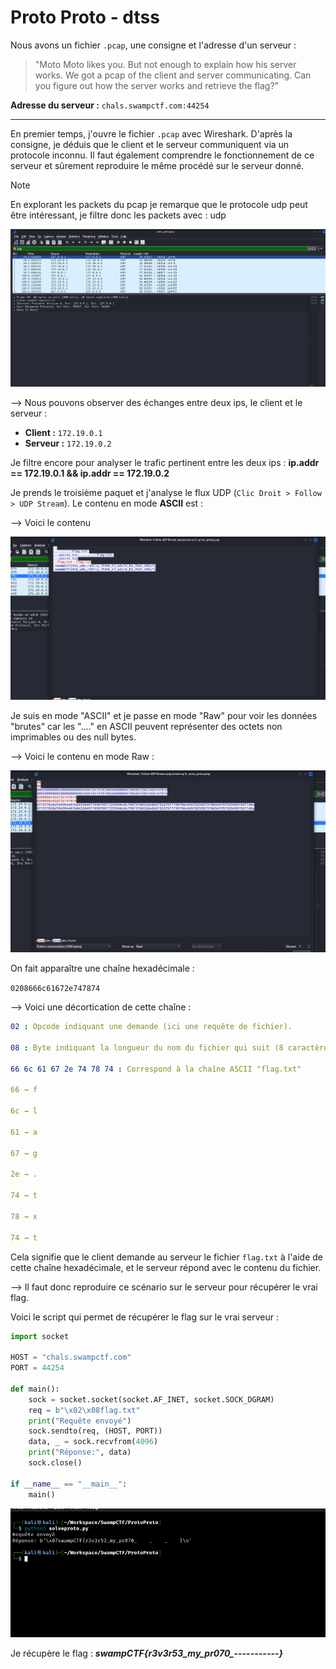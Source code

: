 # Proto Proto - dtss
Nous avons un fichier `.pcap`, une consigne et l'adresse d'un serveur :

> "Moto Moto likes you. But not enough to explain how his server works. We got a pcap of the client and server communicating. Can you figure out how the server works and retrieve the flag?"

**Adresse du serveur :** `chals.swampctf.com:44254`

---

En premier temps, j'ouvre le fichier `.pcap` avec Wireshark. D'après la consigne, je déduis que le client et le serveur communiquent via un protocole inconnu. Il faut également comprendre le fonctionnement de ce serveur et sûrement reproduire le même procédé sur le serveur donné.

> [!NOTE]
> En explorant les packets du pcap je remarque que le protocole udp peut être intéressant, je filtre donc les packets avec :  udp

![Analyse des paquets UDP](data/udp.png)

--> Nous pouvons observer des échanges entre deux ips, le client et le serveur :

  - **Client :** `172.19.0.1`
  - **Serveur :** `172.19.0.2`

Je filtre encore pour analyser le trafic pertinent entre les deux ips : **ip.addr == 172.19.0.1 && ip.addr == 172.19.0.2**

Je prends le troisième paquet et j'analyse le flux UDP (`Clic Droit > Follow > UDP Stream`). Le contenu en mode **ASCII** est :

--> Voici le contenu 

![Données en ASCII](data/ascii.png)

Je suis en mode "ASCII" et je passe en mode "Raw" pour voir les données "brutes" car les "...." en ASCII peuvent représenter des octets non imprimables ou des null bytes.

--> Voici le contenu en mode Raw :

![Données en RAW](data/raw.png)

On fait apparaître une chaîne hexadécimale :

```0208666c61672e747874```

--> Voici une décortication de cette chaîne :

```yml
02 : Opcode indiquant une demande (ici une requête de fichier).

08 : Byte indiquant la longueur du nom du fichier qui suit (8 caractères - flag.txt)

66 6c 61 67 2e 74 78 74 : Correspond à la chaîne ASCII "flag.txt"

66 → f

6c → l

61 → a

67 → g

2e → .

74 → t

78 → x

74 → t
```

Cela signifie que le client demande au serveur le fichier `flag.txt` à l'aide de cette chaîne hexadécimale, et le serveur répond avec le contenu du fichier.

--> Il faut donc reproduire ce scénario sur le serveur pour récupérer le vrai flag.

Voici le script qui permet de récupérer le flag sur le vrai serveur :

```python
import socket

HOST = "chals.swampctf.com"
PORT = 44254

def main():
    sock = socket.socket(socket.AF_INET, socket.SOCK_DGRAM)
    req = b"\x02\x08flag.txt"
    print("Requête envoyé")
    sock.sendto(req, (HOST, PORT))
    data, _ = sock.recvfrom(4096)
    print("Réponse:", data)
    sock.close()

if __name__ == "__main__":
    main()
```
![Solve](data/solve.png)

Je récupère le flag : ***swampCTF{r3v3r53_my_pr070_---_----_----}***

